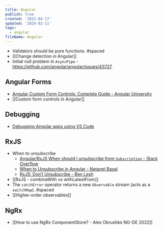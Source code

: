 ```yaml
---
title: Angular
publish: true
created: '2022-04-17'
updated: '2024-02-11'
tags:
  - angular
fileName: Angular
---
```


- Validators should be pure functions. #spaced
- [[Change detection in Angular]]
- Initial null problem in `AsyncPipe` - https://github.com/angular/angular/issues/43727.
## Angular Forms

- [Angular Custom Form Controls: Complete Guide - Angular University](https://blog.angular-university.io/angular-custom-form-controls/)
- [[Custom form controls in Angular]]

## Debugging

- [Debugging Angular apps using VS Code](https://github.com/microsoft/vscode-recipes/tree/master/Angular-CLI)

## RxJS

- When to unsubscribe
    - [Angular/RxJS When should I unsubscribe from `Subscription` - Stack Overflow](https://stackoverflow.com/questions/38008334/angular-rxjs-when-should-i-unsubscribe-from-subscription)
    - [When to Unsubscribe in Angular - Netanel Basal](https://netbasal.com/when-to-unsubscribe-in-angular-d61c6b21bad3)
    - [RxJS: Don’t Unsubscribe - Ben Lesh](https://benlesh.medium.com/rxjs-dont-unsubscribe-6753ed4fda87)
- [[RxJS - combineWith vs withLatestFrom]]
- The `catchError` operator returns a new `Observable` stream (acts as a `switchMap`). #spaced 
- [[Higher-order observables]]

## NgRx

- [[How to use NgRx ComponentStore? - Alex Okrushko NG-DE 2022]]

